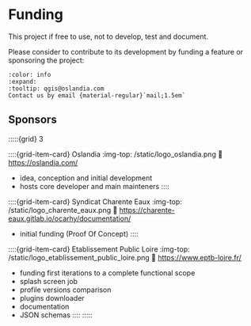 # Funding

This project if free to use, not to develop, test and document.

Please consider to contribute to its development by funding a feature or sponsoring the project:

<!-- markdownlint-disable MD034 -->

```{button-link} mailto:qgis@oslandia.com
:color: info
:expand:
:tooltip: qgis@oslandia.com
Contact us by email {material-regular}`mail;1.5em`
```

## Sponsors

:::::{grid} 3

::::{grid-item-card} Oslandia
:img-top: /static/logo_oslandia.png
:link: https://oslandia.com/

* idea, conception and initial development
* hosts core developer and main mainteners
::::

::::{grid-item-card} Syndicat Charente Eaux
:img-top: /static/logo_charente_eaux.png
:link: https://charente-eaux.gitlab.io/ocarhy/documentation/

* initial funding (Proof Of Concept)
::::

::::{grid-item-card} Etablissement Public Loire
:img-top: /static/logo_etablissement_public_loire.png
:link: https://www.eptb-loire.fr/

* funding first iterations to a complete functional scope
* splash screen job
* profile versions comparison
* plugins downloader
* documentation
* JSON schemas
::::
:::::

<!-- markdownlint-enable MD034 -->
